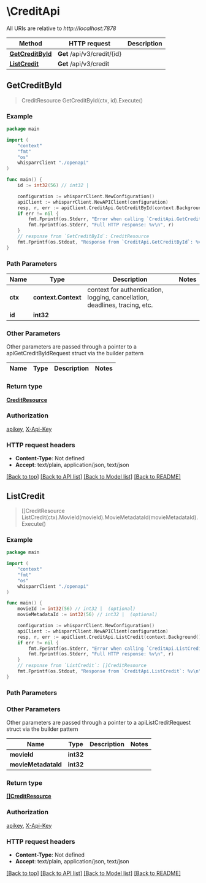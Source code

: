 # \CreditApi

All URIs are relative to *http://localhost:7878*

Method | HTTP request | Description
------------- | ------------- | -------------
[**GetCreditById**](CreditApi.md#GetCreditById) | **Get** /api/v3/credit/{id} | 
[**ListCredit**](CreditApi.md#ListCredit) | **Get** /api/v3/credit | 



## GetCreditById

> CreditResource GetCreditById(ctx, id).Execute()



### Example

```go
package main

import (
    "context"
    "fmt"
    "os"
    whisparrClient "./openapi"
)

func main() {
    id := int32(56) // int32 | 

    configuration := whisparrClient.NewConfiguration()
    apiClient := whisparrClient.NewAPIClient(configuration)
    resp, r, err := apiClient.CreditApi.GetCreditById(context.Background(), id).Execute()
    if err != nil {
        fmt.Fprintf(os.Stderr, "Error when calling `CreditApi.GetCreditById``: %v\n", err)
        fmt.Fprintf(os.Stderr, "Full HTTP response: %v\n", r)
    }
    // response from `GetCreditById`: CreditResource
    fmt.Fprintf(os.Stdout, "Response from `CreditApi.GetCreditById`: %v\n", resp)
}
```

### Path Parameters


Name | Type | Description  | Notes
------------- | ------------- | ------------- | -------------
**ctx** | **context.Context** | context for authentication, logging, cancellation, deadlines, tracing, etc.
**id** | **int32** |  | 

### Other Parameters

Other parameters are passed through a pointer to a apiGetCreditByIdRequest struct via the builder pattern


Name | Type | Description  | Notes
------------- | ------------- | ------------- | -------------


### Return type

[**CreditResource**](CreditResource.md)

### Authorization

[apikey](../README.md#apikey), [X-Api-Key](../README.md#X-Api-Key)

### HTTP request headers

- **Content-Type**: Not defined
- **Accept**: text/plain, application/json, text/json

[[Back to top]](#) [[Back to API list]](../README.md#documentation-for-api-endpoints)
[[Back to Model list]](../README.md#documentation-for-models)
[[Back to README]](../README.md)


## ListCredit

> []CreditResource ListCredit(ctx).MovieId(movieId).MovieMetadataId(movieMetadataId).Execute()



### Example

```go
package main

import (
    "context"
    "fmt"
    "os"
    whisparrClient "./openapi"
)

func main() {
    movieId := int32(56) // int32 |  (optional)
    movieMetadataId := int32(56) // int32 |  (optional)

    configuration := whisparrClient.NewConfiguration()
    apiClient := whisparrClient.NewAPIClient(configuration)
    resp, r, err := apiClient.CreditApi.ListCredit(context.Background()).MovieId(movieId).MovieMetadataId(movieMetadataId).Execute()
    if err != nil {
        fmt.Fprintf(os.Stderr, "Error when calling `CreditApi.ListCredit``: %v\n", err)
        fmt.Fprintf(os.Stderr, "Full HTTP response: %v\n", r)
    }
    // response from `ListCredit`: []CreditResource
    fmt.Fprintf(os.Stdout, "Response from `CreditApi.ListCredit`: %v\n", resp)
}
```

### Path Parameters



### Other Parameters

Other parameters are passed through a pointer to a apiListCreditRequest struct via the builder pattern


Name | Type | Description  | Notes
------------- | ------------- | ------------- | -------------
 **movieId** | **int32** |  | 
 **movieMetadataId** | **int32** |  | 

### Return type

[**[]CreditResource**](CreditResource.md)

### Authorization

[apikey](../README.md#apikey), [X-Api-Key](../README.md#X-Api-Key)

### HTTP request headers

- **Content-Type**: Not defined
- **Accept**: text/plain, application/json, text/json

[[Back to top]](#) [[Back to API list]](../README.md#documentation-for-api-endpoints)
[[Back to Model list]](../README.md#documentation-for-models)
[[Back to README]](../README.md)

